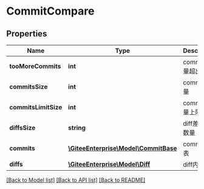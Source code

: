 # CommitCompare

## Properties

Name | Type | Description | Notes
------------ | ------------- | ------------- | -------------
**tooMoreCommits** | **int** | commits 数量超出限制 | [optional] 
**commitsSize** | **int** | commits 数量 | [optional] 
**commitsLimitSize** | **int** | commits 数量上限 | [optional] 
**diffsSize** | **string** | diff差异文件数量 | [optional] 
**commits** | [**\GiteeEnterprise\Model\CommitBase**](CommitBase.md) | commits 列表 | [optional] 
**diffs** | [**\GiteeEnterprise\Model\Diff**](Diff.md) | diff内容 | [optional] 

[[Back to Model list]](../../README.md#documentation-for-models) [[Back to API list]](../../README.md#documentation-for-api-endpoints) [[Back to README]](../../README.md)


